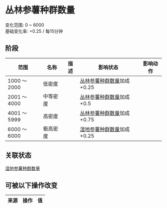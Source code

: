 # 丛林参薯种群数量  
变化范围: 0 ~ 6000  
基础变化率: +0.25 / 每15分钟  
## 阶段  
范围  |  名称  |  描述  |  影响状态  |  影响动作  
----  |  ----  |  ----  |  ----  |  ----  
1000 ～ 2000  |  低密度  |    |  [丛林参薯种群数量](Yam_JunglePop.md)加成+0.25  |    
2001 ～ 4000  |  中等密度  |    |  [丛林参薯种群数量](Yam_JunglePop.md)加成+0.5  |    
4001 ～ 5999  |  高密度  |    |  [丛林参薯种群数量](Yam_JunglePop.md)加成+0.75  |    
6000 ～ 6000  |  极高密度  |    |  [湿地参薯种群数量](Yam_WetlandsPop.md)加成+0.25  |    
## 关联状态  
[湿地参薯种群数量](Yam_WetlandsPop.md)  
## 可被以下操作改变  
来源  |  操作  |  值  
----  |  ----  |  ----  

